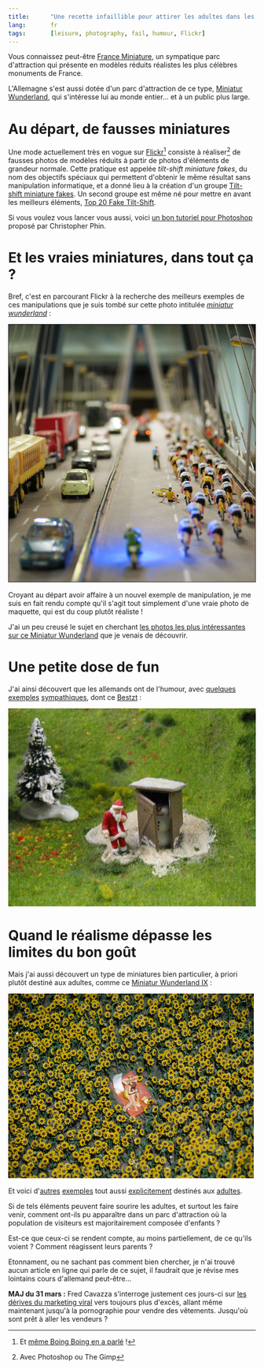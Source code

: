 ```yaml
---
title:      "Une recette infaillible pour attirer les adultes dans les parcs d'attraction ?"
lang:       fr
tags:       [leisure, photography, fail, humour, Flickr]
---
```


Vous connaissez peut-être [France Miniature](http://www.franceminiature.com/), un sympatique parc d'attraction qui présente en modèles réduits réalistes les plus célèbres monuments de France.

L'Allemagne s'est aussi dotée d'un parc d'attraction de ce type, [Miniatur Wunderland](http://www.miniatur-wunderland.de/), qui s'intéresse lui au monde entier… et à un public plus large.

# Au départ, de fausses miniatures

Une mode actuellement très en vogue sur [Flickr](/tags/flickr.html)[^1] consiste à réaliser[^2] de fausses photos de modèles réduits à partir de photos d'éléments de grandeur normale. Cette pratique est appelée *tilt-shift miniature fakes*, du nom des objectifs spéciaux qui permettent d'obtenir le même résultat sans manipulation informatique, et a donné lieu à la création d'un groupe [Tilt-shift miniature fakes](https://www.flickr.com/groups/59319377@N00/). Un second groupe est même né pour mettre en avant les meilleurs éléments, [Top 20 Fake Tilt-Shift](https://www.flickr.com/groups/top20faketiltshift/).

Si vous voulez vous lancer vous aussi, voici [un bon tutoriel pour Photoshop](http://recedinghairline.co.uk/tutorials/fakemodel/) proposé par Christopher Phin.

# Et les vraies miniatures, dans tout ça ?

Bref, c'est en parcourant Flickr à la recherche des meilleurs exemples de ces manipulations que je suis tombé sur cette photo intitulée *[miniatur wunderland](https://www.flickr.com/photos/wvs/107108594/)* :

![](107108594_2a5819.jpg)

Croyant au départ avoir affaire à un nouvel exemple de manipulation, je me suis en fait rendu compte qu'il s'agit tout simplement d'une vraie photo de maquette, qui est du coup plutôt réaliste !

J'ai un peu creusé le sujet en cherchant [les photos les plus intéressantes sur ce Miniatur Wunderland](https://www.flickr.com/photos/tags/miniaturwunderland/interesting/) que je venais de découvrir.

# Une petite dose de fun

J'ai ainsi découvert que les allemands ont de l'humour, avec [quelques](https://www.flickr.com/photos/barttc/51132903/) [exemples](https://www.flickr.com/photos/barttc/51133175/) [sympathiques](http://www.freakydog.de/galerie/bild/166/), dont ce [Bestzt](https://www.flickr.com/photos/effpunkt/88967949/) :

![](88967949_6b104dc.jpg)

# Quand le réalisme dépasse les limites du bon goût

Mais j'ai aussi découvert un type de miniatures bien particulier, à priori plutôt destiné aux adultes, comme ce [Miniatur Wunderland IX](https://www.flickr.com/photos/gullideckel/48541516/) :

![](48541516_d2184c1.jpg)

Et voici d'[autres](https://www.flickr.com/photos/gullideckel/48541518/) [exemples](https://www.flickr.com/photos/gullideckel/48541517/) tout aussi [explicitement](https://www.flickr.com/photos/barttc/51132448/) destinés aux [adultes](https://www.flickr.com/photos/oandreas/1145708/).

Si de tels éléments peuvent faire sourire les adultes, et surtout les faire venir, comment ont-ils pu apparaître dans un parc d'attraction où la population de visiteurs est majoritairement composée d'enfants ?

Est-ce que ceux-ci se rendent compte, au moins partiellement, de ce qu'ils voient ? Comment réagissent leurs parents ?

Etonnament, ou ne sachant pas comment bien chercher, je n'ai trouvé aucun article en ligne qui parle de ce sujet, il faudrait que je révise mes lointains cours d'allemand peut-être…

**MAJ du 31 mars :** Fred Cavazza s'interroge justement ces jours-ci sur [les dérives du marketing viral](http://www.fredcavazza.net/index.php?2006/03/29/1111-les-derives-du-marketing-viral) vers toujours plus d'excès, allant même maintenant jusqu'à la pornographie pour vendre des vêtements. Jusqu'où sont prêt à aller les vendeurs ?


[^1]: Et [même Boing Boing en a parlé](http://www.boingboing.net/2006/02/27/fake_tilt_shift_phot.html) !

[^2]: Avec Photoshop ou The Gimp
